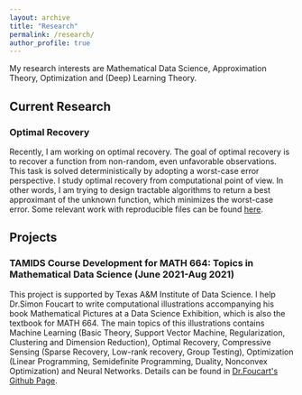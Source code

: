 ```yaml
---
layout: archive
title: "Research"
permalink: /research/
author_profile: true
---
```


My research interests are Mathematical Data Science, Approximation Theory, Optimization and (Deep) Learning Theory.

## Current Research ##

### Optimal Recovery ###

Recently, I am working on optimal recovery. The goal of optimal recovery is to recover a function from non-random, even unfavorable observations. This task is solved deterministically by adopting a worst-case error perspective. I study optimal recovery from computational point of view. In other words, I am trying to design tractable algorithms to return a best approximant of the unknown function, which minimizes the worst-case error. Some relevant work with reproducible files can be found [here](https://github.com/liaochunyang/COR).

## Projects ##

### TAMIDS Course Development for MATH 664: Topics in Mathematical Data Science (June 2021-Aug 2021) ###

This project is supported by Texas A&M Institute of Data Science. I help Dr.Simon Foucart to write computational illustrations accompanying his book Mathematical Pictures at a Data Science Exhibition, which is also the textbook for MATH 664. The main topics of this illustrations contains Machine Learning (Basic Theory, Support Vector Machine, Regularization, Clustering and Dimension Reduction), Optimal Recovery, Compressive Sensing (Sparse Recovery, Low-rank recovery, Group Testing), Optimization (Linear Programming, Semidefinite Programming, Duality, Nonconvex Optimization) and Neural Networks. Details can be found in <a href="https://github.com/foucart/Mathematical_Pictures_at_a_Data_Science_Exhibition" target="_blank">Dr.Foucart's Github Page</a>. 
